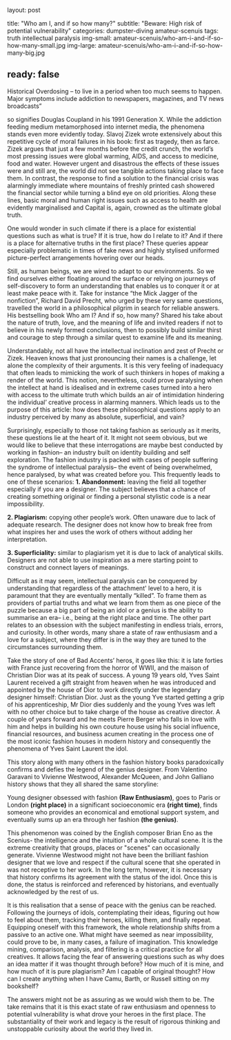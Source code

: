 layout: post

title:  "Who am I, and if so how many?"
subtitle: "Beware: High risk of potential vulnerability"
categories: dumpster-diving amateur-scenuis
tags: truth intellectual paralysis
img-small: amateur-scenuis/who-am-i-and-if-so-how-many-small.jpg
img-large: amateur-scenuis/who-am-i-and-if-so-how-many-big.jpg

ready: false
---

Historical Overdosing – to live in a period when too much seems to happen. Major symptoms include addiction to newspapers, magazines, and TV news broadcasts”
<!--more-->
so signifies Douglas Coupland in his 1991 Generation X. While the addiction feeding medium metamorphosed into internet media, the phenomena stands even more evidently today. Slavoj Zizek wrote extensively about this repetitive cycle of moral failures in his book: first as tragedy, then as farce. Zizek argues that just a few months before the credit crunch, the world’s most pressing issues were global warming, AIDS, and access to medicine, food and water. However urgent and disastrous the effects of these issues were and still are, the world did not see tangible actions taking place to face them. In contrast, the response to find a solution to the financial crisis was alarmingly immediate where mountains of freshly printed cash showered the financial sector while turning a blind eye on old priorities. Along these lines, basic moral and human right issues such as access to health are evidently marginalised and Capital is, again, crowned as the ultimate global truth. 

One would wonder in such climate if there is a place for existential questions such as what is true? If it is true, how do I relate to it? And if there is a place for alternative truths in the first place? These queries appear especially problematic in times of fake news and highly stylised uniformed picture-perfect arrangements hovering over our heads. 

Still, as human beings, we are wired to adapt to our environments. So we find ourselves either floating around the surface or relying on journeys of self-discovery to form an understanding that enables us to conquer it or at least make peace with it. Take for instance “the Mick Jagger of the nonfiction”, Richard David Precht, who urged by these very same questions, travelled the world in a philosophical pilgrim in search for reliable answers. His bestselling book Who am I? And if so, how many? Shared his take about the nature of truth, love, and the meaning of life and invited readers if not to believe in his newly formed conclusions, then to possibly build similar thirst and courage to step through a similar quest to examine life and its meaning.   

Understandably, not all have the intellectual inclination and zest of Precht or Zizek. Heaven knows that just pronouncing their names is a challenge, let alone the complexity of their arguments. It is this very feeling of inadequacy that often leads to mimicking the work of such thinkers in hopes of making a render of the world. This notion, nevertheless, could prove paralysing when the intellect at hand is idealised and in extreme cases turned into a hero with access to the ultimate truth which builds an air of intimidation hindering the individual’ creative process in alarming manners. Which leads us to the purpose of this article: how does these philosophical questions apply to an industry perceived by many as absolute, superficial, and vain? 

Surprisingly, especially to those not taking fashion as seriously as it merits, these questions lie at the heart of it. It might not seem obvious, but we would like to believe that these interrogations are maybe best conducted by working in fashion– an industry built on identity building and self exploration. 
The fashion industry is packed with cases of people suffering the syndrome of intellectual paralysis– the event of being overwhelmed, hence paralysed, by what was created before you. 
This frequently leads to one of these scenarios: 
**1. Abandonment:** leaving the field all together especially if you are a designer. The subject believes that a chance of creating something original or finding a personal stylistic code is a near impossibility. 

**2. Plagiarism:** copying other people’s work. Often unaware due to lack of adequate research. The designer does not know how to break free from what inspires her and uses the work of others without adding her interpretation.  

**3. Superficiality:** similar to plagiarism yet it is due to lack of analytical skills. Designers are not able to use inspiration as a mere starting point to construct and connect layers of meanings.

Difficult as it may seem, intellectual paralysis can be conquered by understanding that regardless of the attachment' level to a hero, it is paramount that they are eventually mentally “killed”. To frame them as providers of partial truths and what we learn from them as one piece of the puzzle because a big part of being an idol or a genius is the ability to summarise an era– i.e., being at the right place and time. The other part relates to an obsession with the subject manifesting in endless trials, errors, and curiosity. In other words, many share a state of raw enthusiasm and a love for a subject, where they differ is in the way they are tuned to the circumstances surrounding them.

Take the story of one of Bad Accents’ heros, it goes like this: it is late forties with France just recovering from the horror of WWII, and the maison of Christian Dior was at its peak of success. A young 19 years old, Yves Saint Laurent received a gift straight from heaven when he was introduced and appointed by the house of Dior to work directly under the legendary designer himself: Christian Dior. Just as the young Yve started getting a grip of his apprenticeship, Mr Dior dies suddenly and the young Yves was left with no other choice but to take charge of the house as creative director. A couple of years forward and he meets Pierre Berger who falls in love with him and helps in building his own couture house using his social influence, financial resources, and business acumen creating in the process one of the most iconic fashion houses in modern history and consequently the phenomena of Yves Saint Laurent the idol. 

This story along with many others in the fashion history books paradoxically confirms and defies the legend of the genius designer. From Valentino Garavani to Vivienne Westwood, Alexander McQueen, and John Galliano history shows that they all shared the same storyline: 

Young designer obsessed with fashion **(Raw Enthusiasm)**, goes to Paris or London **(right place)** in a significant socioeconomic era **(right time)**, finds someone who provides an economical and emotional support system, and eventually sums up an era through her fashion **(the genius)**.      

This phenomenon was coined by the English composer Brian Eno as the Scenius- the intelligence and the intuition of a whole cultural scene. It is the extreme creativity that groups, places or "scenes" can occasionally generate. Vivienne Westwood might not have been the brilliant fashion designer that we love and respect if the cultural scene that she operated in was not receptive to her work. In the long term, however, it is necessary that history confirms its agreement with the status of the idol. Once this is done, the status is reinforced and referenced by historians, and eventually acknowledged by the rest of us.  

It is this realisation that a sense of peace with the genius can be reached. Following the journeys of idols, contemplating their ideas, figuring out how to feel about them, tracking their heroes, killing them, and finally repeat. Equipping oneself with this framework, the whole relationship shifts from a passive to an active one. What might have seemed as near impossibility, could prove to be, in many cases, a failure of imagination. This knowledge mining, comparison, analysis, and filtering is a critical practice for all creatives. It allows facing the fear of answering questions such as why does an idea matter if it was thought through before? How much of it is mine, and how much of it is pure plagiarism? Am I capable of original thought? How can I create anything when I have Camu, Barth, or Russell sitting on my bookshelf? 

The answers might not be as assuring as we would wish them to be. The take remains that it is this exact state of raw enthusiasm and openness to potential vulnerability is what drove your heroes in the first place. The substantiality of their work and legacy is the result of rigorous thinking and unstoppable curiosity about the world they lived in. 
